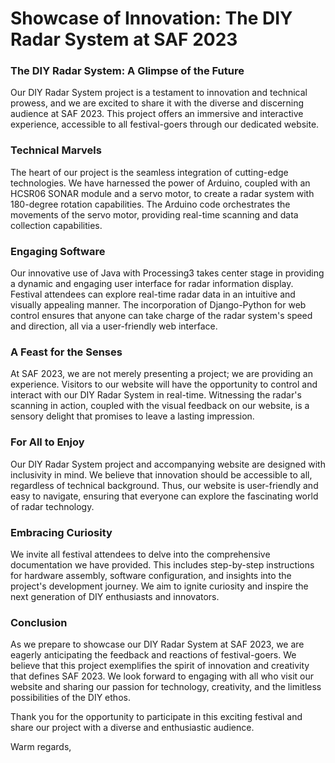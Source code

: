 # Showcase of Innovation: The DIY Radar System at SAF 2023



### The DIY Radar System: A Glimpse of the Future

Our DIY Radar System project is a testament to innovation and technical prowess, and we are excited to share it with the diverse and discerning audience at SAF 2023. This project offers an immersive and interactive experience, accessible to all festival-goers through our dedicated website.

### Technical Marvels

The heart of our project is the seamless integration of cutting-edge technologies. We have harnessed the power of Arduino, coupled with an HCSR06 SONAR module and a servo motor, to create a radar system with 180-degree rotation capabilities. The Arduino code orchestrates the movements of the servo motor, providing real-time scanning and data collection capabilities.

### Engaging Software

Our innovative use of Java with Processing3 takes center stage in providing a dynamic and engaging user interface for radar information display. Festival attendees can explore real-time radar data in an intuitive and visually appealing manner. The incorporation of Django-Python for web control ensures that anyone can take charge of the radar system's speed and direction, all via a user-friendly web interface.

### A Feast for the Senses

At SAF 2023, we are not merely presenting a project; we are providing an experience. Visitors to our website will have the opportunity to control and interact with our DIY Radar System in real-time. Witnessing the radar's scanning in action, coupled with the visual feedback on our website, is a sensory delight that promises to leave a lasting impression.

### For All to Enjoy

Our DIY Radar System project and accompanying website are designed with inclusivity in mind. We believe that innovation should be accessible to all, regardless of technical background. Thus, our website is user-friendly and easy to navigate, ensuring that everyone can explore the fascinating world of radar technology.

### Embracing Curiosity

We invite all festival attendees to delve into the comprehensive documentation we have provided. This includes step-by-step instructions for hardware assembly, software configuration, and insights into the project's development journey. We aim to ignite curiosity and inspire the next generation of DIY enthusiasts and innovators.

### Conclusion

As we prepare to showcase our DIY Radar System at SAF 2023, we are eagerly anticipating the feedback and reactions of festival-goers. We believe that this project exemplifies the spirit of innovation and creativity that defines SAF 2023. We look forward to engaging with all who visit our website and sharing our passion for technology, creativity, and the limitless possibilities of the DIY ethos.

Thank you for the opportunity to participate in this exciting festival and share our project with a diverse and enthusiastic audience.

Warm regards,


